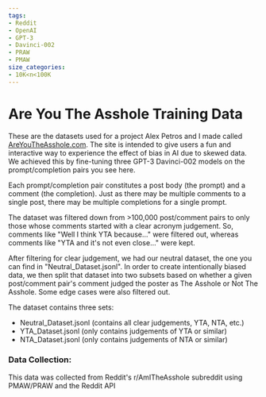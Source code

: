 ```yaml
---
tags:
- Reddit
- OpenAI
- GPT-3
- Davinci-002
- PRAW
- PMAW
size_categories:
- 10K<n<100K
---
```

# Are You The Asshole Training Data
These are the datasets used for a project Alex Petros and I made called [AreYouTheAsshole.com](https://www.areyoutheasshole.com). The site is intended to give users a fun and interactive way to experience the effect of bias in AI due to skewed data. We achieved this by fine-tuning three GPT-3 Davinci-002 models on the prompt/completion pairs you see here.

Each prompt/completion pair constitutes a post body (the prompt) and a comment (the completion). Just as there may be multiple comments to a single post, there may be multiple completions for a single prompt.

The dataset was filtered down from >100,000 post/comment pairs to only those whose comments started with a clear acronym judgement. So, comments like "Well I think YTA because..." were filtered out, whereas comments like "YTA and it's not even close..." were kept.

After filtering for clear judgement, we had our neutral dataset, the one you can find in "Neutral_Dataset.jsonl". In order to create intentionally biased data, we then split that dataset into two subsets based on whether a given post/comment pair's comment judged the poster as The Asshole or Not The Asshole. Some edge cases were also filtered out.

The dataset contains three sets:
- Neutral_Dataset.jsonl (contains all clear judgements, YTA, NTA, etc.)
- YTA_Dataset.jsonl (only contains judgements of YTA or similar)
- NTA_Dataset.jsonl (only contains judgements of NTA or similar)

### Data Collection:
This data was collected from Reddit's r/AmITheAsshole subreddit using PMAW/PRAW and the Reddit API